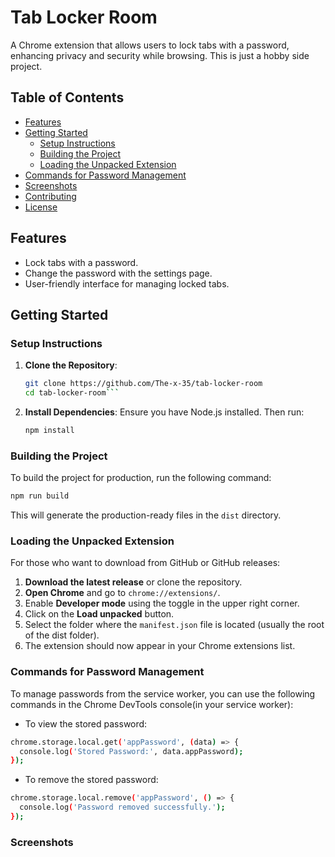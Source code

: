 # Tab Locker Room

A Chrome extension that allows users to lock tabs with a password, enhancing privacy and security while browsing. This is just a hobby side project.

## Table of Contents

- [Features](#features)
- [Getting Started](#getting-started)
  - [Setup Instructions](#setup-instructions)
  - [Building the Project](#building-the-project)
  - [Loading the Unpacked Extension](#loading-the-unpacked-extension)
- [Commands for Password Management](#commands-for-password-management)
- [Screenshots](#screenshots)
- [Contributing](#contributing)
- [License](#license)

## Features

- Lock tabs with a password.
- Change the password with the settings page.
- User-friendly interface for managing locked tabs.

## Getting Started

### Setup Instructions

1. **Clone the Repository**:
   ```bash
   git clone https://github.com/The-x-35/tab-locker-room
   cd tab-locker-room```
2. **Install Dependencies**: Ensure you have Node.js installed. Then run:
   ```bash 
   npm install 
   ```
### **Building the Project**
To build the project for production, run the following command:
```bash
npm run build
```
This will generate the production-ready files in the ```dist``` directory.

### Loading the Unpacked Extension

For those who want to download from GitHub or GitHub releases:

1. **Download the latest release** or clone the repository.
2. **Open Chrome** and go to `chrome://extensions/`.
3. Enable **Developer mode** using the toggle in the upper right corner.
4. Click on the **Load unpacked** button.
5. Select the folder where the `manifest.json` file is located (usually the root of the dist folder).
6. The extension should now appear in your Chrome extensions list.

### Commands for Password Management
To manage passwords from the service worker, you can use the following commands in the Chrome DevTools console(in your service worker):
- To view the stored password:
```bash 
chrome.storage.local.get('appPassword', (data) => {
  console.log('Stored Password:', data.appPassword);
});
```
- To remove the stored password:
```bash
chrome.storage.local.remove('appPassword', () => {
  console.log('Password removed successfully.');
});
```

### Screenshots



